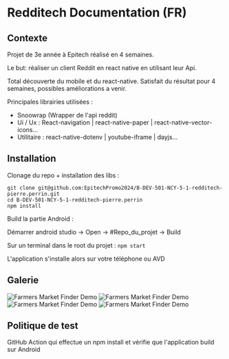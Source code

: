 # Redditech Documentation (FR)

## Contexte

Projet de 3e année à Epitech réalisé en 4 semaines.

Le but: réaliser un client Reddit en react native en utilisant leur Api.

Total découverte du mobile et du react-native.
Satisfait du résultat pour 4 semaines, possibles améliorations a venir.

Principales librairies utilisées :

- Snoowrap (Wrapper de l'api reddit)
- Ui / Ux : React-navigation | react-native-paper | react-native-vector-icons...
- Utilitaire : react-native-dotenv | youtube-iframe | dayjs...

## Installation

Clonage du repo + installation des libs :

```git clone git@github.com:EpitechPromo2024/B-DEV-501-NCY-5-1-redditech-pierre.perrin.git```<br>
```cd B-DEV-501-NCY-5-1-redditech-pierre.perrin```<br>
```npm install```

Build la partie Android :

Démarrer android studio -> Open -> #Repo_du_projet -> Build

Sur un terminal dans le root du projet : ```npm start```

L'application s'installe alors sur votre téléphone ou AVD

## Galerie

![Farmers Market Finder Demo](Demo/Login.gif)
![Farmers Market Finder Demo](Demo/Home.gif)
![Farmers Market Finder Demo](Demo/Profile.gif)
![Farmers Market Finder Demo](Demo/Search.gif)

## Politique de test

GitHub Action qui effectue un npm install et vérifie que l'application build sur Android
